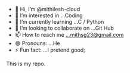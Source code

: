 - 👋 Hi, I’m @mithilesh-cloud
- 👀 I’m interested in ...Coding
- 🌱 I’m currently learning ...C / Python
- 💞️ I’m looking to collaborate on ...Git Hub
- 📫 How to reach me ...mithsg23@gmail.com
- 😄 Pronouns: ...He
- ⚡ Fun fact: ...I pretend good; 

<!---
mithilesh-cloud/mithilesh-cloud is a ✨ special ✨ repository because its `README.md` (this file) appears on your GitHub profile.
You can click the Preview link to take a look at your changes.
--->
This is my repo.
